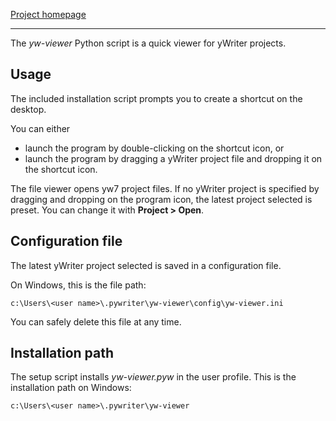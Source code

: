 [Project homepage](https://peter88213.github.io/yw-viewer)

--- 

The *yw-viewer* Python script is a quick viewer for yWriter projects.

## Usage

The included installation script prompts you to create a shortcut on the desktop. 

You can either

- launch the program by double-clicking on the shortcut icon, or
- launch the program by dragging a yWriter project file and dropping it on the shortcut icon.

The file viewer opens yw7 project files. If no yWriter project is specified by dragging and dropping on the program icon, the latest project selected is preset. You can change it with **Project > Open**.



## Configuration file

The latest yWriter project selected is saved in a configuration file. 

On Windows, this is the file path: 

`c:\Users\<user name>\.pywriter\yw-viewer\config\yw-viewer.ini`

You can safely delete this file at any time.

## Installation path

The setup script installs *yw-viewer.pyw* in the user profile. This is the installation path on Windows: 

`c:\Users\<user name>\.pywriter\yw-viewer`

